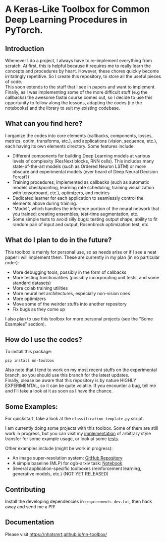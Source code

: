 # A Keras-Like Toolbox for Common Deep Learning Procedures in PyTorch.

## Introduction

Whenever I do a project, I always have to re-implement everything from scratch. At first, this is helpful because it requires me to really learn the concepts and procedures by heart. However, these chores quickly become irritatingly repetitive. So I create this repository, to store all the useful pieces of code.
<br />
This soon extends to the stuff that I see in papers and want to implement. Finally, as I was implementing some of the more difficult stuff (e.g the callbacks) the awesome fastai course comes out, so I decide to use this opportunity to follow along the lessons, adapting the codes (i.e the notebooks) and the library to suit my existing codebase.

## What can you find here?

I organize the codes into core elements (callbacks, components, losses, metrics, optim, transforms, etc.), and applications (vision, sequence, etc.), each having its own elements directory. Some features include:

* Different components for building Deep Learning models at various levels of complexity (ResNext blocks, RNN cells). This includes many state-of-the-art models (such as Ordered Neuron LSTM) or more obscure and experimental models (ever heard of Deep Neural Decision Forest?)
* Training procedures, implemented as callbacks (such as automatic models checkpointing, learning rate scheduling, training visualization with tensorboard, etc.), optimizers, and metrics
* Dedicated learner for each application to seamlessly control the elements above during training.
* "Model", which handles the inference portion of the neural network that you trained: creating ensembles, test-time augmentation, etc.
* Some simple tests to avoid silly bugs: testing output shape, ability to fit random pair of input and output, Rosenbrock optimization test, etc.

## What do I plan to do in the future?

This toolbox is mainly for personal use, so as needs arise or if I see a neat paper I will implement them. These are currently in my plan (in no particular order):

* More debugging tools, possibly in the form of callbacks
* More testing functionalities (possibly incorporating unit tests, and some standard datasets)
* More colab training utilities
* More neural net architectures, especially non-vision ones
* More optimizers
* Move some of the weirder stuffs into another repository
* Fix bugs as they come up

I also plan to use this toolbox for more personal projects (see the "Some Examples" section).

## How do I use the codes?
To install this package:
```
pip install nn-toolbox
```
Also note that I tend to work on my most recent stuffs on the experimental branch, so you should use this branch for the latest updates.
<br/>
Finally, please be aware that this repository is by nature HIGHLY EXPERIMENTAL, so it can be quite volatile. If you encounter a bug, tell me and I'll take a look at it as soon as I have the chance.
## Some Examples:

For quickstart, take a look at the `classification_template.py` script.

I am currently doing some projects with this toolbox. Some of them are still work in progress, but you can visit my [implementation](https://github.com/nhatsmrt/torch-styletransfer) of arbitrary style transfer for some example usage, or look at some [tests](https://github.com/nhatsmrt/nn-toolbox/tree/experimental/nntoolbox/test).

Other examples include (might be work in progress):

* An image super-resolution system: [GitHub Repository](https://github.com/nhatsmrt/superres)
* A simple baseline (MLP) for ogb-arxiv task: [Notebook](https://colab.research.google.com/drive/15fPSGUzZI0BFIXgKdGNgyLDABd0je0JX?usp=sharing)
* Several application-specific toolboxes (reinforcement learning, generative models, etc.) (NOT YET RELEASED)

## Contributing
Install the developing dependencies in `requirements-dev.txt`, then hack away and send me a PR!

## Documentation

Please visit https://nhatsmrt.github.io/nn-toolbox/
